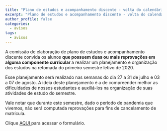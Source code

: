 ```yaml
---
title: "Plano de estudos e acompanhamento discente - volta do calendário acadêmico" 
excerpt: "Plano de estudos e acompanhamento discente - volta do calendário acadêmico"
author_profile: false
categories:
  - avisos
tags:
  - avisos
---
```


A comissão de elaboração de plano de estudos e acompanhamento discente convida os alunos <b> que possuem duas ou mais reprovações em alguma componente curricular </b> a realizar um planejamento e organização dos estudos na retomada do primeiro semestre letivo de 2020.

Esse planejamento será realizado nas semanas do dia 27 a 31 de julho e 03 a 07 de agosto. A ideia deste planejamento é a de compreender melhor as dificuldades de nossos estudantes e auxiliá-los na organização de suas atividades de estudo do semestre.

Vale notar que durante este semestre, dado o período de pandemia que vivemos, não será computada reprovações para fins de cancelamento de matrícula.

Clique <a href="https://forms.gle/FxVNrTsq4KTdDjFL8"> AQUI </a> para acessar o formulário.
